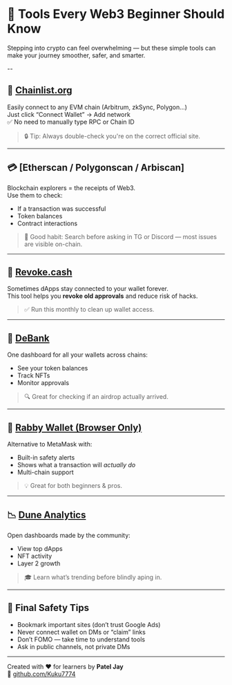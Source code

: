 # 🧰 Tools Every Web3 Beginner Should Know

Stepping into crypto can feel overwhelming — but these simple tools can make your journey smoother, safer, and smarter.

--

## 🔗 [Chainlist.org](https://chainlist.org)

Easily connect to any EVM chain (Arbitrum, zkSync, Polygon...)  
Just click “Connect Wallet” → Add network  
✅ No need to manually type RPC or Chain ID

> 🔒 Tip: Always double-check you're on the correct official site.

---

## 💳 [Etherscan / Polygonscan / Arbiscan]

Blockchain explorers = the receipts of Web3.  
Use them to check:
- If a transaction was successful  
- Token balances  
- Contract interactions

> 🧠 Good habit: Search before asking in TG or Discord — most issues are visible on-chain.

---

## 🔐 [Revoke.cash](https://revoke.cash)

Sometimes dApps stay connected to your wallet forever.  
This tool helps you **revoke old approvals** and reduce risk of hacks.

> ✅ Run this monthly to clean up wallet access.

---

## 💼 [DeBank](https://debank.com)

One dashboard for all your wallets across chains:  
- See your token balances  
- Track NFTs  
- Monitor approvals

> 🔍 Great for checking if an airdrop actually arrived.

---

## 🧪 [Rabby Wallet (Browser Only)](https://rabby.io)

Alternative to MetaMask with:
- Built-in safety alerts  
- Shows what a transaction will *actually do*  
- Multi-chain support

> 💡 Great for both beginners & pros.

---

## 📉 [Dune Analytics](https://dune.com)

Open dashboards made by the community:  
- View top dApps  
- NFT activity  
- Layer 2 growth

> 🎓 Learn what’s trending before blindly aping in.

---

## 🧭 Final Safety Tips

- Bookmark important sites (don’t trust Google Ads)  
- Never connect wallet on DMs or “claim” links  
- Don’t FOMO — take time to understand tools  
- Ask in public channels, not private DMs

---

Created with ❤️ for learners by **Patel Jay**  
🔗 [github.com/Kuku7774](https://github.com/Kuku7774)
